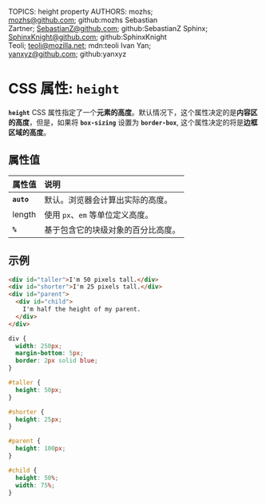 TOPICS: height property
AUTHORS: mozhs; mozhs@github.com; github:mozhs
         Sebastian Zartner; SebastianZ@github.com; github:SebastianZ
         Sphinx; SphinxKnight@github.com; github:SphinxKnight
         Teoli; teoli@mozilla.net; mdn:teoli
         Ivan Yan; yanxyz@github.com; github:yanxyz

# CSS 属性: `height`

**`height`** CSS 属性指定了一个**元素的高度**。默认情况下，这个属性决定的是**内容区的高度**，但是，如果将 **`box-sizing`** 设置为
**`border-box`**, 这个属性决定的将是**边框区域的高度**。

## 属性值

| 属性值 | 说明 |
| :--- | :--- |
| **`auto`** | 默认。浏览器会计算出实际的高度。|
| length | 使用 `px`、`em` 等单位定义高度。|
| **`%`** | 基于包含它的块级对象的百分比高度。|

## 示例

```html
<div id="taller">I'm 50 pixels tall.</div>
<div id="shorter">I'm 25 pixels tall.</div>
<div id="parent">
  <div id="child">
    I'm half the height of my parent.
  </div>
</div>
```

```css
div {
  width: 250px;
  margin-bottom: 5px;
  border: 2px solid blue;
}

#taller {
  height: 50px;
}

#shorter {
  height: 25px;
}

#parent {
  height: 100px;
}

#child {
  height: 50%;
  width: 75%;
}
```
